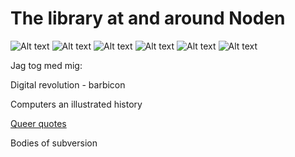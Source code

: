 # The library at and around Noden

![Alt text](photos/Evernote%20Camera%20Roll%2020161207%20211256.jpg)
![Alt text](photos/Evernote%20Camera%20Roll%2020161207%20211256%20%281%29.jpg)
![Alt text](photos/Evernote%20Camera%20Roll%2020161207%20211257.jpg)
![Alt text](photos/Evernote%20Camera%20Roll%2020161207%20211257%20%281%29.jpg)
![Alt text](photos/Evernote%20Camera%20Roll%2020161207%20211257%20%282%29.jpg)
![Alt text](photos/Evernote%20Camera%20Roll%2020161207%20211258.jpg)


Jag tog med mig:

Digital revolution - barbicon

Computers an illustrated history

[Queer quotes](https://www.amazon.com/Queer-Quotes-Coming-Culture-Politics/dp/0807079251)

Bodies of subversion